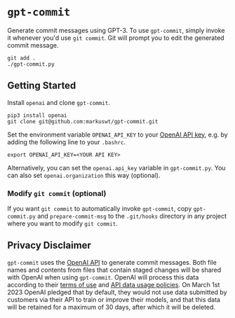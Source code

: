 # `gpt-commit`

Generate commit messages using GPT-3. To use `gpt-commit`, simply invoke it whenever you'd use `git commit`. Git will prompt you to edit the generated commit message.

```
git add .
./gpt-commit.py
```

## Getting Started

Install `openai` and clone `gpt-commit`.

```
pip3 install openai
git clone git@github.com:markuswt/gpt-commit.git
```

Set the environment variable `OPENAI_API_KEY` to your [OpenAI API key](https://platform.openai.com/account/api-keys), e.g. by adding the following line to your `.bashrc`.

```
export OPENAI_API_KEY=<YOUR API KEY>
```

Alternatively, you can set the `openai.api_key` variable in `gpt-commit.py`. You can also set `openai.organization` this way (optional).

### Modify `git commit` (optional)

If you want `git commit` to automatically invoke `gpt-commit`, copy `gpt-commit.py` and `prepare-commit-msg` to the `.git/hooks` directory in any project where you want to modify `git commit`.

## Privacy Disclaimer

`gpt-commit` uses the [OpenAI API](https://platform.openai.com/docs) to generate commit messages. Both file names and contents from files that contain staged changes will be shared with OpenAI when using `gpt-commit`. OpenAI will process this data according to their [terms of use](https://openai.com/policies/terms-of-use) and [API data usage policies](https://openai.com/policies/api-data-usage-policies). On March 1st 2023 OpenAI pledged that by default, they would not use data submitted by customers via their API to train or improve their models, and that this data will be retained for a maximum of 30 days, after which it will be deleted. 
